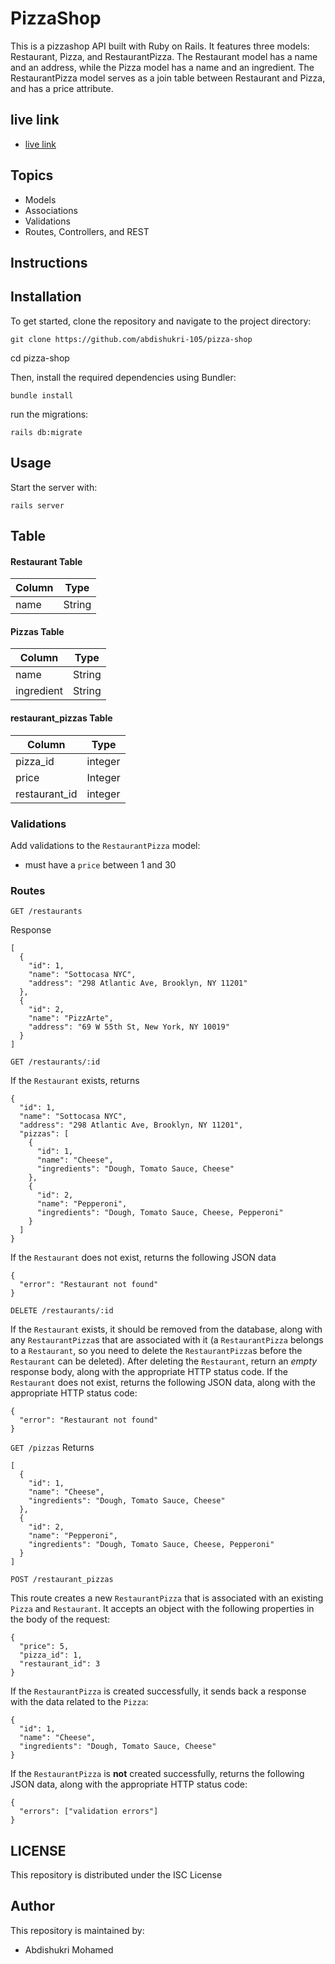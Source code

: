 # PizzaShop
This is a pizzashop API built with Ruby on Rails. It features three models: Restaurant, Pizza, and RestaurantPizza. The Restaurant model has a name and an address, while the Pizza model has a name and an ingredient. The RestaurantPizza model serves as a join table between Restaurant and Pizza, and has a price attribute.

## live link
   - [live link](https://pizza-shop-es0c.onrender.com)

## Topics
- Models
- Associations
- Validations
- Routes, Controllers, and REST

## Instructions

## Installation
To get started, clone the repository and navigate to the project directory:


    git clone https://github.com/abdishukri-105/pizza-shop

cd pizza-shop

Then, install the required dependencies using Bundler:

    bundle install

 run the migrations:


    
    rails db:migrate
## Usage
Start the server with:


    rails server


## Table

#### Restaurant Table
| Column | Type   |
| ------ | ------ |
| name   | String |
#### Pizzas Table
| Column | Type    |
| ------ | ------- |
| name   | String  |
|ingredient| String |
#### restaurant_pizzas Table
| Column | Type    |
| ------ | ------- |
| pizza_id|integer |
| price  | Integer |
|restaurant_id|integer|


### Validations
Add validations to the `RestaurantPizza` model:
- must have a `price` between 1 and 30

### Routes

`GET /restaurants`

Response
```
[
  {
    "id": 1,
    "name": "Sottocasa NYC",
    "address": "298 Atlantic Ave, Brooklyn, NY 11201"
  },
  {
    "id": 2,
    "name": "PizzArte",
    "address": "69 W 55th St, New York, NY 10019"
  }
]
```
`GET /restaurants/:id`

If the `Restaurant` exists, returns
```
{
  "id": 1,
  "name": "Sottocasa NYC",
  "address": "298 Atlantic Ave, Brooklyn, NY 11201",
  "pizzas": [
    {
      "id": 1,
      "name": "Cheese",
      "ingredients": "Dough, Tomato Sauce, Cheese"
    },
    {
      "id": 2,
      "name": "Pepperoni",
      "ingredients": "Dough, Tomato Sauce, Cheese, Pepperoni"
    }
  ]
}
```
If the `Restaurant` does not exist, returns the following JSON data
```
{
  "error": "Restaurant not found"
}
```
`DELETE /restaurants/:id`

If the `Restaurant` exists, it should be removed from the database, along with
any `RestaurantPizza`s that are associated with it (a `RestaurantPizza` belongs
to a `Restaurant`, so you need to delete the `RestaurantPizza`s before the
`Restaurant` can be deleted).
After deleting the `Restaurant`, return an _empty_ response body, along with the
appropriate HTTP status code.
If the `Restaurant` does not exist, returns the following JSON data, along with
the appropriate HTTP status code:
```
{
  "error": "Restaurant not found"
}
```
`GET /pizzas`
Returns
```
[
  {
    "id": 1,
    "name": "Cheese",
    "ingredients": "Dough, Tomato Sauce, Cheese"
  },
  {
    "id": 2,
    "name": "Pepperoni",
    "ingredients": "Dough, Tomato Sauce, Cheese, Pepperoni"
  }
]
```
`POST /restaurant_pizzas`

This route  creates a new `RestaurantPizza` that is associated with an
existing `Pizza` and `Restaurant`. It  accepts an object with the following
properties in the body of the request:
```
{
  "price": 5,
  "pizza_id": 1,
  "restaurant_id": 3
}
```
If the `RestaurantPizza` is created successfully, it sends back a response with the data
related to the `Pizza`:
```
{
  "id": 1,
  "name": "Cheese",
  "ingredients": "Dough, Tomato Sauce, Cheese"
}
```
If the `RestaurantPizza` is **not** created successfully, returns the following
JSON data, along with the appropriate HTTP status code:
```
{
  "errors": ["validation errors"]
}
```
## LICENSE
This repository is distributed under the ISC License
## Author
This repository is maintained by:
- Abdishukri Mohamed